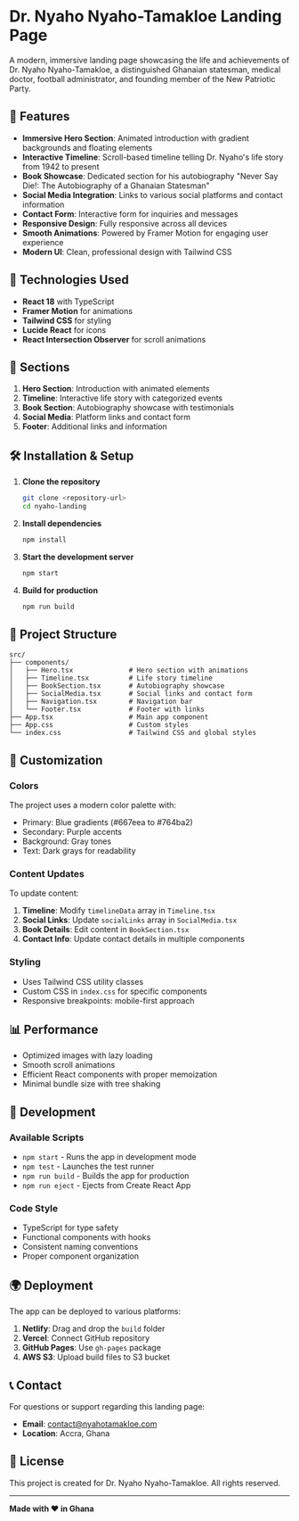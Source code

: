# Dr. Nyaho Nyaho-Tamakloe Landing Page

A modern, immersive landing page showcasing the life and achievements of Dr. Nyaho Nyaho-Tamakloe, a distinguished Ghanaian statesman, medical doctor, football administrator, and founding member of the New Patriotic Party.

## 🌟 Features

- **Immersive Hero Section**: Animated introduction with gradient backgrounds and floating elements
- **Interactive Timeline**: Scroll-based timeline telling Dr. Nyaho's life story from 1942 to present
- **Book Showcase**: Dedicated section for his autobiography "Never Say Die!: The Autobiography of a Ghanaian Statesman"
- **Social Media Integration**: Links to various social platforms and contact information
- **Contact Form**: Interactive form for inquiries and messages
- **Responsive Design**: Fully responsive across all devices
- **Smooth Animations**: Powered by Framer Motion for engaging user experience
- **Modern UI**: Clean, professional design with Tailwind CSS

## 🚀 Technologies Used

- **React 18** with TypeScript
- **Framer Motion** for animations
- **Tailwind CSS** for styling
- **Lucide React** for icons
- **React Intersection Observer** for scroll animations

## 📱 Sections

1. **Hero Section**: Introduction with animated elements
2. **Timeline**: Interactive life story with categorized events
3. **Book Section**: Autobiography showcase with testimonials
4. **Social Media**: Platform links and contact form
5. **Footer**: Additional links and information

## 🛠️ Installation & Setup

1. **Clone the repository**
   ```bash
   git clone <repository-url>
   cd nyaho-landing
   ```

2. **Install dependencies**
   ```bash
   npm install
   ```

3. **Start the development server**
   ```bash
   npm start
   ```

4. **Build for production**
   ```bash
   npm run build
   ```

## 📁 Project Structure

```
src/
├── components/
│   ├── Hero.tsx              # Hero section with animations
│   ├── Timeline.tsx          # Life story timeline
│   ├── BookSection.tsx       # Autobiography showcase
│   ├── SocialMedia.tsx       # Social links and contact form
│   ├── Navigation.tsx        # Navigation bar
│   └── Footer.tsx            # Footer with links
├── App.tsx                   # Main app component
├── App.css                   # Custom styles
└── index.css                 # Tailwind CSS and global styles
```

## 🎨 Customization

### Colors
The project uses a modern color palette with:
- Primary: Blue gradients (#667eea to #764ba2)
- Secondary: Purple accents
- Background: Gray tones
- Text: Dark grays for readability

### Content Updates
To update content:
1. **Timeline**: Modify `timelineData` array in `Timeline.tsx`
2. **Social Links**: Update `socialLinks` array in `SocialMedia.tsx`
3. **Book Details**: Edit content in `BookSection.tsx`
4. **Contact Info**: Update contact details in multiple components

### Styling
- Uses Tailwind CSS utility classes
- Custom CSS in `index.css` for specific components
- Responsive breakpoints: mobile-first approach

## 📊 Performance

- Optimized images with lazy loading
- Smooth scroll animations
- Efficient React components with proper memoization
- Minimal bundle size with tree shaking

## 🔧 Development

### Available Scripts

- `npm start` - Runs the app in development mode
- `npm test` - Launches the test runner
- `npm run build` - Builds the app for production
- `npm run eject` - Ejects from Create React App

### Code Style

- TypeScript for type safety
- Functional components with hooks
- Consistent naming conventions
- Proper component organization

## 🌍 Deployment

The app can be deployed to various platforms:

1. **Netlify**: Drag and drop the `build` folder
2. **Vercel**: Connect GitHub repository
3. **GitHub Pages**: Use `gh-pages` package
4. **AWS S3**: Upload build files to S3 bucket

## 📞 Contact

For questions or support regarding this landing page:

- **Email**: contact@nyahotamakloe.com
- **Location**: Accra, Ghana

## 📄 License

This project is created for Dr. Nyaho Nyaho-Tamakloe. All rights reserved.

---

**Made with ❤️ in Ghana**
